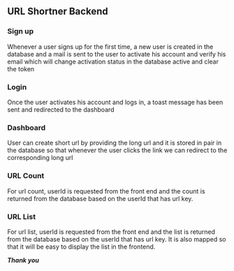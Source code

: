 ## URL Shortner Backend

### Sign up

Whenever a user signs up for the first time, a new user is created in the database and a mail is sent to the user to activate his account and verify his email which will change activation status in the database active and clear the token

### Login

Once the user activates his account and logs in, a toast message has been sent and redirected to the dashboard

### Dashboard

User can create short url by providing the long url and it is stored in pair in the database so that whenever the user clicks the link we can redirect to the corresponding long url

### URL Count

For url count, userId is requested from the front end and the count is returned from the database based on the userId that has url key.

### URL List


For url list, userId is requested from the front end and the list is returned from the database based on the userId that has url key. It is also mapped so that it will be easy to display the list in the frontend.


***Thank you***